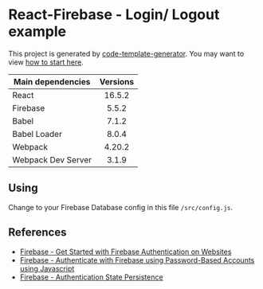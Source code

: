 # React-Firebase - Login/ Logout example
This project is generated by [code-template-generator](https://www.npmjs.com/package/code-template-generator). You may want to view [how to start here](HOWTO.md).

|Main dependencies|Versions|
|---|:---:|
|React|16.5.2|
|Firebase|5.5.2|
|Babel|7.1.2|
|Babel Loader|8.0.4|
|Webpack|4.20.2|
|Webpack Dev Server|3.1.9|

## Using
Change to your Firebase Database config in this file `/src/config.js`.

## References
* [Firebase - Get Started with Firebase Authentication on Websites](https://firebase.google.com/docs/auth/web/start)
* [Firebase - Authenticate with Firebase using Password-Based Accounts using Javascript](https://firebase.google.com/docs/auth/web/password-auth)
* [Firebase - Authentication State Persistence](https://firebase.google.com/docs/auth/web/auth-state-persistence)